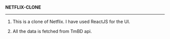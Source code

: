 **NETFLIX-CLONE**
***
1. This is a clone of Netflix. I have used ReactJS for the UI.

2. All the data is fetched from TmBD api.

